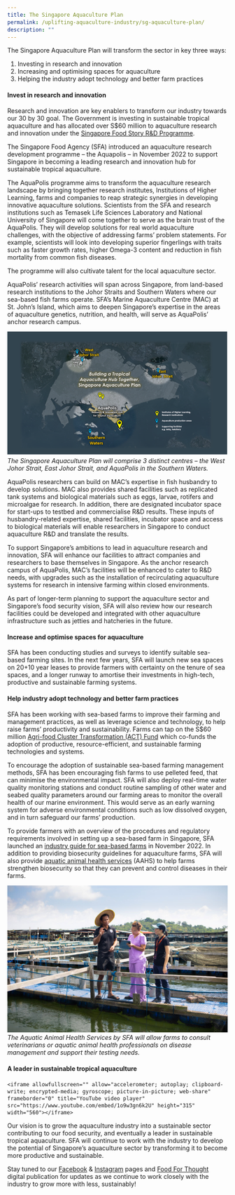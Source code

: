 ```yaml
---
title: The Singapore Aquaculture Plan
permalink: /uplifting-aquaculture-industry/sg-aquaculture-plan/
description: ""
---
```

The Singapore Aquaculture Plan will transform the sector in key three ways:
1. Investing in research and innovation
2. Increasing and optimising spaces for aquaculture
3. Helping the industry adopt technology and better farm practices

#### Invest in research and innovation

Research and innovation are key enablers to transform our industry towards our 30 by 30 goal. The Government is investing in sustainable tropical aquaculture and has allocated over S$60 million to aquaculture research and innovation under the [Singapore Food Story R&amp;D Programme](https://www.sfa.gov.sg/food-farming/singapore-food-story/r-and-d-programme).

The Singapore Food Agency (SFA) introduced an aquaculture research development programme – the Aquapolis – in November 2022 to support Singapore in becoming a leading research and innovation hub for sustainable tropical aquaculture. 

The AquaPolis programme aims to transform the aquaculture research landscape by bringing together research institutes, Institutions of Higher Learning, farms and companies to reap strategic synergies in developing innovative aquaculture solutions. Scientists from the SFA and research institutions such as Temasek Life Sciences Laboratory and National University of Singapore will come together to serve as the brain trust of the AquaPolis. They will develop solutions for real world aquaculture challenges, with the objective of addressing farms’ problem statements. For example, scientists will look into developing superior fingerlings with traits such as faster growth rates, higher Omega-3 content and reduction in fish mortality from common fish diseases. 

The programme will also cultivate talent for the local aquaculture sector. 

AquaPolis’ research activities will span across Singapore, from land-based research institutions to the Johor Straits and Southern Waters where our sea-based fish farms operate. SFA’s Marine Aquaculture Centre (MAC) at St. John’s Island, which aims to deepen Singapore’s expertise in the areas of aquaculture genetics, nutrition, and health, will serve as AquaPolis’ anchor research campus. 

![Map of the Singapore Aquaculture Plan](/images/SAP.png)
*The Singapore Aquaculture Plan will comprise 3 distinct centres – the West Johor Strait, East Johor Strait, and AquaPolis in the Southern Waters.*

AquaPolis researchers can build on MAC’s expertise in fish husbandry to develop solutions. MAC also provides shared facilities such as replicated tank systems and biological materials such as eggs, larvae, rotifers and microalgae for research. In addition, there are designated incubator space for start-ups to testbed and commercialise R&amp;D results. These inputs of husbandry-related expertise, shared facilities, incubator space and access to biological materials will enable researchers in Singapore to conduct aquaculture R&amp;D and translate the results.

To support Singapore’s ambitions to lead in aquaculture research and innovation, SFA will enhance our facilities to attract companies and researchers to base themselves in Singapore. As the anchor research campus of AquaPolis, MAC’s facilities will be enhanced to cater to R&amp;D needs, with upgrades such as the installation of recirculating aquaculture systems for research in intensive farming within closed environments. 

As part of longer-term planning to support the aquaculture sector and Singapore’s food security vision, SFA will also review how our research facilities could be developed and integrated with other aquaculture infrastructure such as jetties and hatcheries in the future. 

#### Increase and optimise spaces for aquaculture

SFA has been conducting studies and surveys to identify suitable sea-based farming sites. In the next few years, SFA will launch new sea spaces on 20+10 year leases to provide farmers with certainty on the tenure of sea spaces, and a longer runway to amortise their investments in high-tech, productive and sustainable farming systems. 

#### Help industry adopt technology and better farm practices

SFA has been working with sea-based farms to improve their farming and management practices, as well as leverage science and technology, to help raise farms’ productivity and sustainability. Farms can tap on the S$60 million [Agri-food Cluster Transformation (ACT) Fund](https://www.sfa.gov.sg/food-farming/funding-schemes/act-fund) which co-funds the adoption of productive, resource-efficient, and sustainable farming technologies and systems. 

To encourage the adoption of sustainable sea-based farming management methods, SFA has been encouraging fish farms to use pelleted feed, that can minimise the environmental impact. SFA will also deploy real-time water quality monitoring stations and conduct routine sampling of other water and seabed quality parameters around our farming areas to monitor the overall health of our marine environment. This would serve as an early warning system for adverse environmental conditions such as low dissolved oxygen, and in turn safeguard our farms’ production. 

To provide farmers with an overview of the procedures and regulatory requirements involved in setting up a sea-based farm in Singapore, SFA launched an [industry guide for sea-based farms](https://www.sfa.gov.sg/food-farming/food-farms/starting-a-sea-based-fish-culture-farm) in November 2022. In addition to providing biosecurity guidelines for aquaculture farms, SFA will also provide [aquatic animal health services](https://www.sfa.gov.sg/docs/default-source/default-document-library/aahs-fact-sheet.pdf) (AAHS) to help farms strengthen biosecurity so that they can prevent and control diseases in their farms. 

![Aquatic Animal Health Services by SFA](/images/AAHS.jpg)
*The Aquatic Animal Health Services by SFA will allow farms to consult veterinarians or aquatic animal health professionals on disease management and support their testing needs.* 

#### A leader in sustainable tropical aquaculture

```
<iframe allowfullscreen="" allow="accelerometer; autoplay; clipboard-write; encrypted-media; gyroscope; picture-in-picture; web-share" frameborder="0" title="YouTube video player" src="https://www.youtube.com/embed/1o9w3gn6k2U" height="315" width="560"></iframe>
```

Our vision is to grow the aquaculture industry into a sustainable sector contributing to our food security, and eventually a leader in sustainable tropical aquaculture. SFA will continue to work with the industry to develop the potential of Singapore’s aquaculture sector by transforming it to become more productive and sustainable.

Stay tuned to our [Facebook](https://www.facebook.com/SGFoodAgency) &amp; [Instagram](https://www.instagram.com/sgfoodagency/) pages and [Food For Thought](https://www.sfa.gov.sg/food-for-thought) digital publication for updates as we continue to work closely with the industry to grow more with less, sustainably!